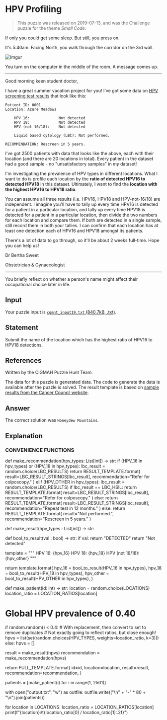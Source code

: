 

# HPV Profiling

> This puzzle was released on 2019-07-13, and was the Challenge puzzle for the theme *Small Code*.

If only you could get some sleep. But still, you press on.

It's 5:40am. Facing North, you walk through the corridor on the 3rd wall.

![Imgur](https://i.imgur.com/qMBzfie.gif)

You turn on the computer in the middle of the room. A message comes up.

---

Good morning keen student doctor,

I have a great summer vacation project for you! I've got some data on [HPV screening test results](http://www.cancerscreening.gov.au/internet/screening/publishing.nsf/Content/guide-to-understanding-your-cervical-screening-test-results) that look like this:

```text
Patient ID: 0001
Location: Azure Meadows

    HPV 16:             Not detected
    HPV 18:             Not detected
    HPV (not 16/18):    Not detected

    Liquid based cytology (LBC): Not performed.

RECOMMENDATION: Rescreen in 5 years.
```

I've got 2500 patients with data that looks like the above, each with their location (and there are 20 locations in total). Every patient in the dataset had a good sample - no "unsatisfactory samples" in *my* dataset!

I'm investigating the prevalence of HPV types in different locations. What I want to do is profile each location by the **ratio of detected HPV16 to detected HPV18** in this dataset. Ultimately, I want to find the **location with the highest HPV16 to HPV18 ratio**.

You can assume all three results (i.e. HPV16, HPV18 and HPV-not-16/18) are independent. I imagine you'll have to tally up every time HPV16 is detected for a patient in a particular location, and tally up every time HPV18 is detected for a patient in a particular location, then divide the two numbers for each location and compare them. If both are detected in a single sample, still record them in both your tallies. I can confirm that each location has at least one detection each of HPV16 and HPV18 amongst its patients.

There's a lot of data to go through, so it'll be about 2 weeks full-time. Hope you can help us!

Dr Bertha Sweet

Obstetrician & Gynaecologist

---

You briefly reflect on whether a person's name might affect their occupational choice later in life.

## Input

Your puzzle input is [`cgmnt_input19.txt` (840.7kB, .txt)](https://drive.google.com/open?id=1gqaQBmhHDYisF-u1IXvJCXKLsh5uXTMM).

## Statement

Submit the name of the location which has the highest ratio of HPV16 to HPV18 detections.


## References

Written by the CIGMAH Puzzle Hunt Team.

The data for this puzzle is generated data. The code to generate the data is available after the puzzle is solved. The result template is based on [sample results from the Cancer Council website](https://wiki.cancer.org.au/australia/Guidelines:Cervical_cancer/Screening/Sample_cervical_screening_reports).

## Answer

The correct solution was `Honeydew Mountains`.

## Explanation
### CONVENIENCE FUNCTIONS

def make_recommendation(hpv_types: List[int]) -> str:
  if (HPV_16 in hpv_types) or (HPV_18 in hpv_types):
    lbc_result = random.choice(LBC_RESULTS)
    return RESULT_TEMPLATE.format(
      result=LBC_RESULT_STRINGS[lbc_result],
      recommendation="Refer for colposcopy."
    )
  elif (HPV_OTHER in hpv_types):
    lbc_result = random.choice(LBC_RESULTS)
    if lbc_result == LBC_HSIL:
      return RESULT_TEMPLATE.format(
        result=LBC_RESULT_STRINGS[lbc_result],
        recommendation="Refer for colposcopy."
      )
    else:
      return RESULT_TEMPLATE.format(
        result=LBC_RESULT_STRINGS[lbc_result],
        recommendation="Repeat test in 12 months."
      )
  else:
    return RESULT_TEMPLATE.format(
      result="Not performed.",
      recommendation="Rescreen in 5 years."
    )

def make_result(hpv_types : List[int]) -> str:

  def bool_to_result(val : bool) -> str:
    if val:
      return "DETECTED"
    return "Not detected"

  template = """
    HPV 16:             {hpv_16}
    HPV 18:             {hpv_18}
    HPV (not 16/18):    {hpv_other}
    """

  return template.format(
    hpv_16 = bool_to_result(HPV_16 in hpv_types),
    hpv_18 = bool_to_result(HPV_18 in hpv_types),
    hpv_other = bool_to_result(HPV_OTHER  in hpv_types),
  )

def make_patient(id: int) -> str:
  location = random.choice(LOCATIONS)
  location_ratio = LOCATION_RATIOS[location]

  # Global HPV prevalence of 0.40
  if random.random() < 0.4:
    # With replacement, then convert to set to remove duplicates
    # Not exactly going to reflect ratios, but close enough!
    hpvs = list(set(random.choices(HPV_TYPES, weights=location_ratio, k=3)))
  else:
    hpvs = []

  result = make_result(hpvs)
  recommendation = make_recommendation(hpvs)

  return FULL_TEMPLATE.format(
    id=id,
    location=location,
    result=result,
    recommendation=recommendation,
  )

patients = [make_patient(i) for i in range(1, 2501)]

with open("output.txt", "w") as outfile:
  outfile.write(("\n" + "-" * 80 + "\n").join(patients))

for location in LOCATIONS:
  location_ratio = LOCATION_RATIOS[location]
  print(f"{location}:\t{location_ratio[0] / location_ratio[1]:.2f}")
```

